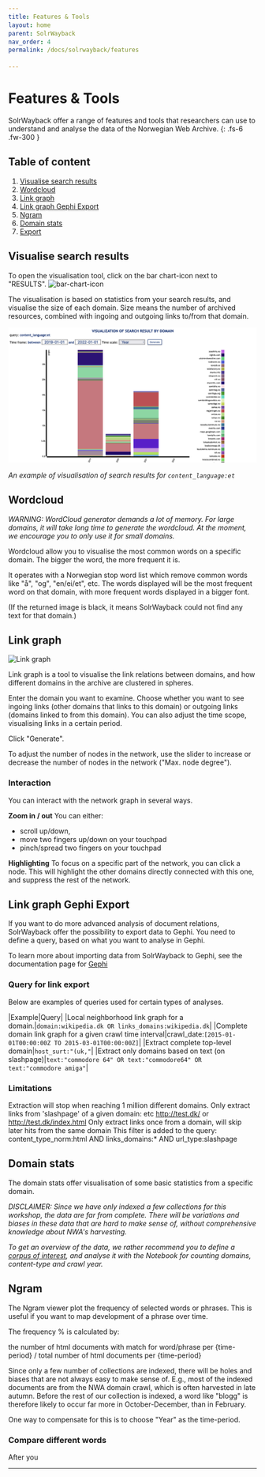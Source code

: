 ```yaml
---
title: Features & Tools
layout: home
parent: SolrWayback
nav_order: 4
permalink: /docs/solrwayback/features

---
```


# Features & Tools
SolrWayback offer a range of features and tools that researchers can use to understand and analyse the data of the Norwegian Web Archive.
{: .fs-6 .fw-300 }


## Table of content
1. [Visualise search results](#visualise-search-results)
2. [Wordcloud](./wordcloud.md)
3. [Link graph](#link-graph)
4. [Link graph Gephi Export](#link-graph-gephi-export)
5. [Ngram](#ngram)
6. [Domain stats](#domain-stats)
7. [Export](./export.md)


## Visualise search results
To open the visualisation tool, click on the bar chart-icon next to "RESULTS". ![bar-chart-icon](../../images/bar-chart-icon.png)

The visualisation is based on statistics from your search results, and visualise the size of each domain. Size means the number of archived resources, combined with ingoing and outgoing links to/from that domain.

![Visualise Search Results](../images/visualise-results.png)

*An example of visualisation of search results for `content_language:et`*


## Wordcloud
*WARNING: WordCloud generator demands a lot of memory. For large domains, it will take long time to generate the wordcloud. At the moment, we encourage you to only use it for small domains.*

Wordcloud allow you to visualise the most common words on a specific domain. The bigger the word, the more frequent it is.

It operates with a Norwegian stop word list which remove common words like "å", "og", "en/ei/et", etc. The words displayed will be the most frequent word on that domain, with more frequent words displayed in a bigger font.

(If the returned image is black, it means SolrWayback could not find any text for that domain.)


## Link graph

![Link graph](../../images/linkgraph_jilltxt-net.png)

Link graph is a tool to visualise the link relations between domains, and how different domains in the archive are clustered in spheres.

Enter the domain you want to examine. Choose whether you want to see ingoing links (other domains that links to this domain) or outgoing links (domains linked to from this domain). You can also adjust the time scope, visualising links in a certain period.

Click "Generate".

To adjust the number of nodes in the network, use the slider to increase or decrease the number of nodes in the network ("Max. node degree").

### Interaction
You can interact with the network graph in several ways.

**Zoom in / out**
You can either:
- scroll up/down,
- move two fingers up/down on your touchpad
- pinch/spread two fingers on your touchpad

**Highlighting**
To focus on a specific part of the network, you can click a node. This will highlight the other domains directly connected with this one, and suppress the rest of the network.

## Link graph Gephi Export
If you want to do more advanced analysis of document relations, SolrWayback offer the possibility to export data to Gephi. You need to define a query, based on what you want to analyse in Gephi.

To learn more about importing data from SolrWayback to Gephi, see the documentation page for [Gephi](../../../docs/gephi)

### Query for link export
Below are examples of queries used for certain types of analyses.

|Example|Query|
|Local neighborhood link graph for a domain.|`domain:wikipedia.dk OR links_domains:wikipedia.dk`|
|Complete domain link graph for a given crawl time interval|crawl_date:`[2015-01-01T00:00:00Z TO 2015-03-01T00:00:00Z]`|
|Extract complete top-level domain|`host_surt:"(uk,"`|
|Extract only domains based on text (on slashpage)|`text:"commodore 64" OR text:"commodore64" OR text:"commodore amiga"`|

### Limitations
Extraction will stop when reaching 1 million different domains.
Only extract links from 'slashpage' of a given domain: etc http://test.dk/ or http://test.dk/index.html
Only extract links once from a domain, will skip later hits from the same domain
This filter is added to the query: content_type_norm:html AND links_domains:* AND url_type:slashpage

## Domain stats
The domain stats offer visualisation of some basic statistics from a specific domain.

*DISCLAIMER: Since we have only indexed a few collections for this workshop, the data are far from complete. There will be variations and biases in these data that are hard to make sense of, without comprehensive knowledge about NWA's harvesting.*

*To get an overview of the data, we rather recommend you to define a [corpus of interest](../export#export-search-results), and analyse it with the Notebook for counting domains, content-type and crawl year.*

## Ngram
The Ngram viewer plot the frequency of selected words or phrases. This is useful if you want to map development of a phrase over time.

The frequency % is calculated by:

the number of html documents with match for word/phrase per {time-period} / total number of html documents per {time-period}

Since only a few number of collections are indexed, there will be holes and biases that are not always easy to make sense of. E.g., most of the indexed documents are from the NWA domain crawl, which is often harvested in late autumn. Before the rest of our collection is indexed, a word like "blogg" is therefore likely to occur far more in October-December, than in February.

One way to compensate for this is to choose "Year" as the time-period.

### Compare different words

After you 











----

